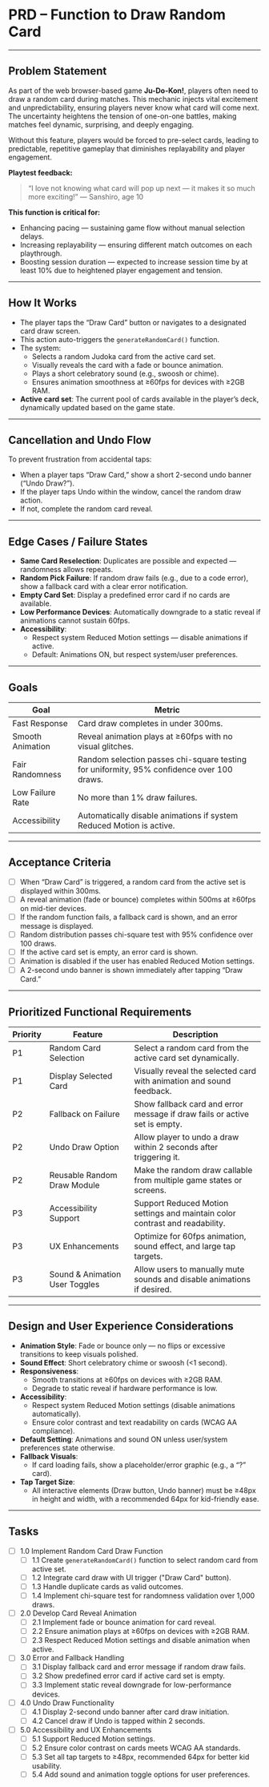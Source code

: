 # PRD – Function to Draw Random Card

---

## Problem Statement

As part of the web browser-based game **Ju-Do-Kon!**, players often need to draw a random card during matches. This mechanic injects vital excitement and unpredictability, ensuring players never know what card will come next. The uncertainty heightens the tension of one-on-one battles, making matches feel dynamic, surprising, and deeply engaging.

Without this feature, players would be forced to pre-select cards, leading to predictable, repetitive gameplay that diminishes replayability and player engagement.

**Playtest feedback:**

> “I love not knowing what card will pop up next — it makes it so much more exciting!” — Sanshiro, age 10

**This function is critical for:**
- Enhancing pacing — sustaining game flow without manual selection delays.
- Increasing replayability — ensuring different match outcomes on each playthrough.
- Boosting session duration — expected to increase session time by at least 10% due to heightened player engagement and tension.

---

## How It Works

- The player taps the “Draw Card” button or navigates to a designated card draw screen.
- This action auto-triggers the `generateRandomCard()` function.
- The system:
  - Selects a random Judoka card from the active card set.
  - Visually reveals the card with a fade or bounce animation.
  - Plays a short celebratory sound (e.g., swoosh or chime).
  - Ensures animation smoothness at ≥60fps for devices with ≥2GB RAM.
- **Active card set**: The current pool of cards available in the player’s deck, dynamically updated based on the game state.

---

## Cancellation and Undo Flow

To prevent frustration from accidental taps:
- When a player taps “Draw Card,” show a short 2-second undo banner (“Undo Draw?”).
- If the player taps Undo within the window, cancel the random draw action.
- If not, complete the random card reveal.

---

## Edge Cases / Failure States

- **Same Card Reselection**: Duplicates are possible and expected — randomness allows repeats.
- **Random Pick Failure**: If random draw fails (e.g., due to a code error), show a fallback card with a clear error notification.
- **Empty Card Set**: Display a predefined error card if no cards are available.
- **Low Performance Devices**: Automatically downgrade to a static reveal if animations cannot sustain 60fps.
- **Accessibility**:
  - Respect system Reduced Motion settings — disable animations if active.
  - Default: Animations ON, but respect system/user preferences.

---

## Goals

| Goal             | Metric                                                                 |
|------------------|------------------------------------------------------------------------|
| Fast Response    | Card draw completes in under 300ms.                                    |
| Smooth Animation | Reveal animation plays at ≥60fps with no visual glitches.              |
| Fair Randomness  | Random selection passes chi-square testing for uniformity, 95% confidence over 100 draws. |
| Low Failure Rate | No more than 1% draw failures.                                          |
| Accessibility    | Automatically disable animations if system Reduced Motion is active.   |

---

## Acceptance Criteria

- [ ] When “Draw Card” is triggered, a random card from the active set is displayed within 300ms.
- [ ] A reveal animation (fade or bounce) completes within 500ms at ≥60fps on mid-tier devices.
- [ ] If the random function fails, a fallback card is shown, and an error message is displayed.
- [ ] Random distribution passes chi-square test with 95% confidence over 100 draws.
- [ ] If the active card set is empty, an error card is shown.
- [ ] Animation is disabled if the user has enabled Reduced Motion settings.
- [ ] A 2-second undo banner is shown immediately after tapping “Draw Card.”

---

## Prioritized Functional Requirements

| Priority | Feature                    | Description                                                                              |
|--------- |----------------------------|------------------------------------------------------------------------------------------|
| P1       | Random Card Selection       | Select a random card from the active card set dynamically.                               |
| P1       | Display Selected Card       | Visually reveal the selected card with animation and sound feedback.                     |
| P2       | Fallback on Failure         | Show fallback card and error message if draw fails or active set is empty.               |
| P2       | Undo Draw Option            | Allow player to undo a draw within 2 seconds after triggering it.                        |
| P2       | Reusable Random Draw Module | Make the random draw callable from multiple game states or screens.                      |
| P3       | Accessibility Support       | Support Reduced Motion settings and maintain color contrast and readability.             |
| P3       | UX Enhancements             | Optimize for 60fps animation, sound effect, and large tap targets.                       |
| P3       | Sound & Animation User Toggles | Allow users to manually mute sounds and disable animations if desired.                |

---

## Design and User Experience Considerations

- **Animation Style**: Fade or bounce only — no flips or excessive transitions to keep visuals polished.
- **Sound Effect**: Short celebratory chime or swoosh (<1 second).
- **Responsiveness**:
  - Smooth transitions at ≥60fps on devices with ≥2GB RAM.
  - Degrade to static reveal if hardware performance is low.
- **Accessibility**:
  - Respect system Reduced Motion settings (disable animations automatically).
  - Ensure color contrast and text readability on cards (WCAG AA compliance).
- **Default Setting**: Animations and sound ON unless user/system preferences state otherwise.
- **Fallback Visuals**:
  - If card loading fails, show a placeholder/error graphic (e.g., a “?” card).
- **Tap Target Size**:
  - All interactive elements (Draw button, Undo banner) must be ≥48px in height and width, with a recommended 64px for kid-friendly ease.

---

## Tasks

- [ ] 1.0 Implement Random Card Draw Function
  - [ ] 1.1 Create `generateRandomCard()` function to select random card from active set.
  - [ ] 1.2 Integrate card draw with UI trigger ("Draw Card" button).
  - [ ] 1.3 Handle duplicate cards as valid outcomes.
  - [ ] 1.4 Implement chi-square test for randomness validation over 1,000 draws.
- [ ] 2.0 Develop Card Reveal Animation
  - [ ] 2.1 Implement fade or bounce animation for card reveal.
  - [ ] 2.2 Ensure animation plays at ≥60fps on devices with ≥2GB RAM.
  - [ ] 2.3 Respect Reduced Motion settings and disable animation when active.
- [ ] 3.0 Error and Fallback Handling
  - [ ] 3.1 Display fallback card and error message if random draw fails.
  - [ ] 3.2 Show predefined error card if active card set is empty.
  - [ ] 3.3 Implement static reveal downgrade for low-performance devices.
- [ ] 4.0 Undo Draw Functionality
  - [ ] 4.1 Display 2-second undo banner after card draw initiation.
  - [ ] 4.2 Cancel draw if Undo is tapped within 2 seconds.
- [ ] 5.0 Accessibility and UX Enhancements
  - [ ] 5.1 Support Reduced Motion settings.
  - [ ] 5.2 Ensure color contrast on cards meets WCAG AA standards.
  - [ ] 5.3 Set all tap targets to ≥48px, recommended 64px for better kid usability.
  - [ ] 5.4 Add sound and animation toggle options for user preferences.